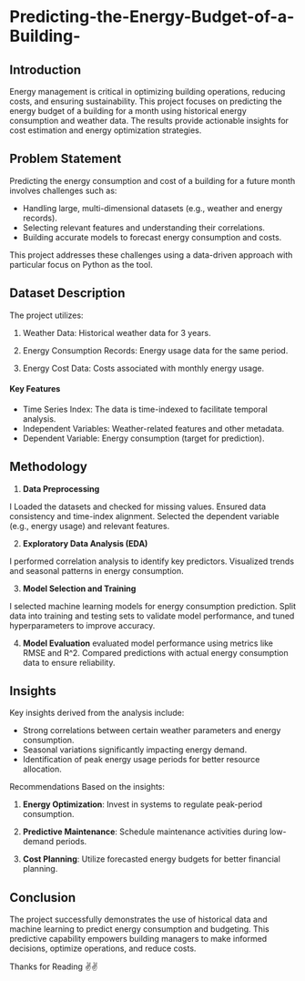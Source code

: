 # Predicting-the-Energy-Budget-of-a-Building-


## Introduction

Energy management is critical in optimizing building operations, reducing costs, and ensuring sustainability. This project focuses on predicting the energy budget of a building for a month using historical energy consumption and weather data. The results provide actionable insights for cost estimation and energy optimization strategies.


## Problem Statement

Predicting the energy consumption and cost of a building for a future month involves challenges such as:
- Handling large, multi-dimensional datasets (e.g., weather and energy records).
- Selecting relevant features and understanding their correlations.
- Building accurate models to forecast energy consumption and costs.
  
This project addresses these challenges using a data-driven approach with particular focus on Python as the tool.

## Dataset Description

The project utilizes:

1) Weather Data: Historical weather data for 3 years.

2) Energy Consumption Records: Energy usage data for the same period.
3) Energy Cost Data: Costs associated with monthly energy usage.
   
#### Key Features

- Time Series Index: The data is time-indexed to facilitate temporal analysis.
- Independent Variables: Weather-related features and other metadata.
- Dependent Variable: Energy consumption (target for prediction).

## Methodology

1) **Data Preprocessing**

I Loaded the datasets and checked for missing values.
Ensured data consistency and time-index alignment.
Selected the dependent variable (e.g., energy usage) and relevant features.

2) **Exploratory Data Analysis (EDA)**
   
I performed correlation analysis to identify key predictors.
Visualized trends and seasonal patterns in energy consumption.

3) **Model Selection and Training**
   
I selected machine learning models for energy consumption prediction.
Split data into training and testing sets to validate model performance, and tuned hyperparameters to improve accuracy.

4) **Model Evaluation**
evaluated model performance using metrics like RMSE and R^2.
Compared predictions with actual energy consumption data to ensure reliability.

## Insights

Key insights derived from the analysis include:

- Strong correlations between certain weather parameters and energy consumption.
- Seasonal variations significantly impacting energy demand.
- Identification of peak energy usage periods for better resource allocation.

Recommendations
Based on the insights:

1) **Energy Optimization**: Invest in systems to regulate peak-period consumption.

2) **Predictive Maintenance**: Schedule maintenance activities during low-demand periods.

3) **Cost Planning**: Utilize forecasted energy budgets for better financial planning.


## Conclusion

The project successfully demonstrates the use of historical data and machine learning to predict energy consumption and budgeting. This predictive capability empowers building managers to make informed decisions, optimize operations, and reduce costs.


Thanks for Reading ✌️✌️
